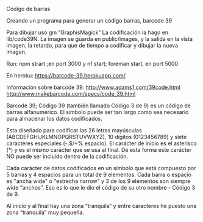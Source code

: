 ﻿Código de barras

Creando un programa para generar un código barras, barcode 39

Para dibujar uso gm “GraphisMagick”
La codificación la hago en lib/code39N.
La imagen se guarda en public/images, y la salida en la vista imagen, la retardo, para que de tiempo a codificar y dibujar la nueva imagen.


Run: npm strart ;en port 3000 y nf start; foreman start, en port 5000

En heroku: https://barcode-39.herokuapp.com/

Información sobre barcode 39:
http://www.adams1.com/39code.html
http://www.makebarcode.com/specs/code_39.html

Barcode 39; Código 39 (también llamado Código 3 de 9) es un código de barras alfanumérico. El símbolo puede ser tan largo como sea necesario para almacenar los datos codificados. 

Esta diseñado para codificar las 26 letras mayúsculas (ABCDEFGHIJKLMNOPQRSTUVWXYZ), 10 dígitos (0123456789) y siete caracteres especiales (-.$/+% espacio).
El carácter de inicio es el asterisco (*) y es el mismo carácter que se usa al final. De esta forma este carácter NO puede ser incluido dentro de la codificación.


Cada carácter de datos codificados en un símbolo que está compuesto por 5 barras y 4 espacios para un total de 9 elementos. Cada barra o espacio es "ancha  wide" o "estrecha narrow" y 3 de los 9 elementos son siempre wide “anchos”. Eso es lo que le dio el código de su otro nombre - Código 3 de 9.

Al inicio y al final hay una zona “tranquila” y entre caracteres he puesto una zona “tranquila” muy pequeña.




